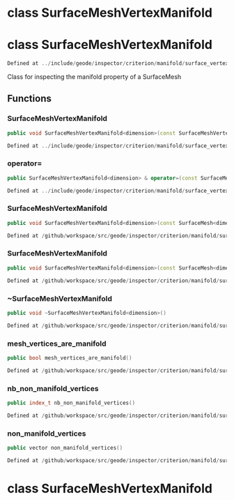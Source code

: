 # class SurfaceMeshVertexManifold

# class SurfaceMeshVertexManifold

```cpp
Defined at ../include/geode/inspector/criterion/manifold/surface_vertex_manifold.h#41
```

 Class for inspecting the manifold property of a SurfaceMesh



## Functions

### SurfaceMeshVertexManifold

```cpp
public void SurfaceMeshVertexManifold<dimension>(const SurfaceMeshVertexManifold<dimension> & )
```

```cpp
Defined at ../include/geode/inspector/criterion/manifold/surface_vertex_manifold.h#43
```

### operator=

```cpp
public SurfaceMeshVertexManifold<dimension> & operator=(const SurfaceMeshVertexManifold<dimension> & )
```

```cpp
Defined at ../include/geode/inspector/criterion/manifold/surface_vertex_manifold.h#43
```

### SurfaceMeshVertexManifold

```cpp
public void SurfaceMeshVertexManifold<dimension>(const SurfaceMesh<dimension> & mesh)
```

```cpp
Defined at /github/workspace/src/geode/inspector/criterion/manifold/surface_vertex_manifold.cpp#153
```

### SurfaceMeshVertexManifold

```cpp
public void SurfaceMeshVertexManifold<dimension>(const SurfaceMesh<dimension> & mesh, bool verbose)
```

```cpp
Defined at /github/workspace/src/geode/inspector/criterion/manifold/surface_vertex_manifold.cpp#160
```

### ~SurfaceMeshVertexManifold

```cpp
public void ~SurfaceMeshVertexManifold<dimension>()
```

```cpp
Defined at /github/workspace/src/geode/inspector/criterion/manifold/surface_vertex_manifold.cpp#167
```

### mesh_vertices_are_manifold

```cpp
public bool mesh_vertices_are_manifold()
```

```cpp
Defined at /github/workspace/src/geode/inspector/criterion/manifold/surface_vertex_manifold.cpp#172
```

### nb_non_manifold_vertices

```cpp
public index_t nb_non_manifold_vertices()
```

```cpp
Defined at /github/workspace/src/geode/inspector/criterion/manifold/surface_vertex_manifold.cpp#179
```

### non_manifold_vertices

```cpp
public vector non_manifold_vertices()
```

```cpp
Defined at /github/workspace/src/geode/inspector/criterion/manifold/surface_vertex_manifold.cpp#186
```



# class SurfaceMeshVertexManifold

